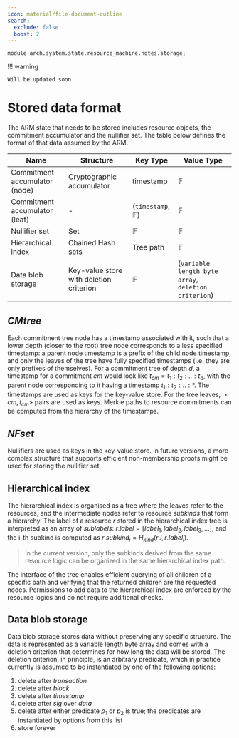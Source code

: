 ```yaml
---
icon: material/file-document-outline
search:
  exclude: false
  boost: 2
---
```


```juvix
module arch.system.state.resource_machine.notes.storage;
```

!!! warning

    Will be updated soon

# Stored data format

The ARM state that needs to be stored includes resource objects, the commitment accumulator and the nullifier set.
The table below defines the format of that data assumed by the ARM.

|Name|Structure|Key Type|Value Type
|-|-|-|-|
Commitment accumulator (node) | Cryptographic accumulator | timestamp | $\mathbb{F}$
Commitment accumulator (leaf) | - | (`timestamp`, $\mathbb{F}$) | $\mathbb{F}$
Nullifier set | Set | $\mathbb{F}$ | $\mathbb{F}$
Hierarchical index | Chained Hash sets | Tree path | $\mathbb{F}$
Data blob storage | Key-value store with deletion criterion | $\mathbb{F}$ | (`variable length byte array`, `deletion criterion`)


## $CMtree$

Each commitment tree node has a timestamp associated with it, such that a lower depth (closer to the root) tree node corresponds to a less specified timestamp: a parent node timestamp is a prefix of the child node timestamp, and only the leaves of the tree have fully specified timestamps (i.e. they are only prefixes of themselves). For a commitment tree of depth $d$, a timestamp for a commitment $cm$ would look like $t_{cm} =t_1:t_2:..:t_d$, with the parent node corresponding to it having a timestamp $t_1:t_2:..:*$. The timestamps are used as keys for the key-value store. For the tree leaves, $<cm, t_{cm}>$ pairs are used as keys. Merkle paths to resource commitments can be computed from the hierarchy of the timestamps.

## $NFset$

Nullifiers are used as keys in the key-value store. In future versions, a more complex structure that supports efficient non-membership proofs might be used for storing the nullifier set.

## Hierarchical index
The hierarchical index is organised as a tree where the leaves refer to the resources, and the intermediate nodes refer to resource _subkinds_ that form a hierarchy. The label of a resource $r$ stored in the hierarchical index tree is interpreted as an array of *sublabels*: $r.label = [label_1, label_2, label_3, ...]$, and the i-th subkind is computed as $r.subkind_i = H_{kind}(r.l, r.label_i)$.

> In the current version, only the subkinds derived from the same resource logic can be organized in the same hierarchical index path.

The interface of the tree enables efficient querying of all children of a specific path and verifying that the returned children are the requested nodes. Permissions to add data to the hierarchical index are enforced by the resource logics and do not require additional checks.

## Data blob storage

Data blob storage stores data without preserving any specific structure. The data is represented as a variable length byte array and comes with a deletion criterion that determines for how long the data will be stored. The deletion criterion, in principle, is an arbitrary predicate, which in practice currently is assumed to be instantiated by one of the following options:

1. delete after $transaction$
2. delete after $block$
3. delete after $timestamp$
4. delete after $sig$ over $data$
5. delete after either predicate $p_1$ or $p_2$ is true; the predicates are instantiated by options from this list
6. store forever
